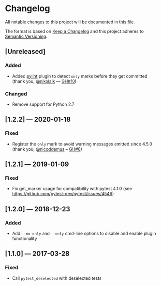 # Changelog
All notable changes to this project will be documented in this file.

The format is based on [Keep a Changelog](http://keepachangelog.com/en/1.0.0/)
and this project adheres to [Semantic Versioning](http://semver.org/spec/v2.0.0.html).


## [Unreleased]
### Added
 - Added [pylint](https://pylint.pycqa.org) plugin to detect `only` marks before they get committed (thank you, [@nikolaik](https://github.com/nikolaik) — [GH#10](https://github.com/theY4Kman/pytest-only/pull/10))

### Changed
 - Remove support for Python 2.7


## [1.2.2] — 2020-01-18
### Fixed
 - Register the `only` mark to avoid warning messages emitted since 4.5.0 (thank you, [@nicoddemus](https://github.com/nicoddemus) – [GH#8](https://github.com/theY4Kman/pytest-only/pull/8))


## [1.2.1] — 2019-01-09
### Fixed
 - Fix get_marker usage for compatibility with pytest 4.1.0 (see https://github.com/pytest-dev/pytest/issues/4546)


## [1.2.0] — 2018-12-23
### Added
 - Add `--no-only` and `--only` cmd-line options to disable and enable plugin functionality


## [1.1.0] — 2017-03-28
### Fixed
 - Call `pytest_deselected` with deselected tests
